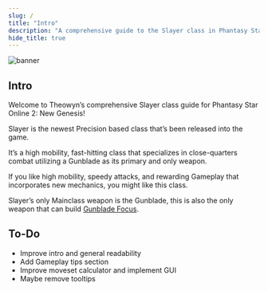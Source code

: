 ```yaml
---
slug: /
title: "Intro"
description: "A comprehensive guide to the Slayer class in Phantasy Star Online 2: New Genesis"
hide_title: true
---
```


![banner](/banner.png)

## Intro
Welcome to Theowyn’s comprehensive Slayer class guide for Phantasy Star Online 2: New Genesis!

Slayer is the newest Precision based class that’s been released into the game.

It’s a high mobility, fast-hitting class that specializes in close-quarters combat utilizing a Gunblade as its primary and only weapon.

If you like high mobility, speedy attacks, and rewarding Gameplay that incorporates new mechanics, you might like this class.

Slayer’s only Mainclass weapon is the Gunblade, this is also the only weapon that can build [Gunblade Focus](/skill-tree/skills#gunblade-focus).

## To-Do
* Improve intro and general readability
* Add Gameplay tips section
* Improve moveset calculator and implement GUI
* Maybe remove tooltips